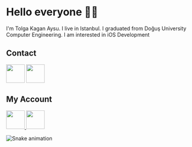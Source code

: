 #  Hello everyone 👐🏻
 I'm Tolga Kagan Aysu. I live in Istanbul. I graduated from Doğuş University Computer Engineering. I am interested in iOS Development
 
  ## Contact
  <a href = "mailto: tolgakaanaysu@gmail.com"><img src="https://img.icons8.com/fluency/344/gmail.png"  width="50" height="50"></a> 
  <a href="https://www.linkedin.com/in/tolgakaganaysu" target="_blank"><img src="https://img.icons8.com/color/344/linkedin.png" width="50" height="50"></a> 
  
## My Account

  <a href="https://www.hackerrank.com/tolga_kagan" alt="Stackoverflow">
    <img src="https://user-images.githubusercontent.com/47387270/88639285-3d699900-d0da-11ea-8ef0-39dd521c28b8.jpg"
    width="50" height="50" />
  </a>
  
  <a href="https://stackoverflow.com/users/16321472/tolga-kağan" alt="Stackoverflow">
    <img src="https://upload.wikimedia.org/wikipedia/commons/thumb/e/ef/Stack_Overflow_icon.svg/768px-Stack_Overflow_icon.svg.png"
    width="50" height="50"   />
  </a>


 

  ![Snake animation](https://github.com/tolgakaanaysu/tolgakaanaysu/blob/output/github-contribution-grid-snake.svg)


